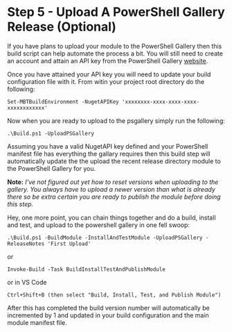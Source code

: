 # Step 5 - Upload A PowerShell Gallery Release (Optional)
If you have plans to upload your module to the PowerShell Gallery then this build script can help automate the process a bit. You will still need to create an account and attain an API key from the PowerShell Gallery [website](https://www.powershellgallery.com/).

Once you have attained your API key you will need to update your build configuration file with it. From witin your project root directory do the following:

`Set-MBTBuildEnvironment -NugetAPIKey 'xxxxxxxx-xxxx-xxxx-xxxx-xxxxxxxxxxxx'`

Now when you are ready to upload to the psgallery simply run the following:

`.\Build.ps1 -UploadPSGallery`

Assuming you have a valid NugetAPI key defined and your PowerShell manifest file has everything the gallary requires then this build step will automatically update the the upload the recent release directory module to the PowerShell Gallery for you.

**Note:** *I've not figured out yet how to reset versions when uploading to the gallery. You always have to upload a newer version than what is already there so be extra certain you are ready to publish the module before doing this step.*

Hey, one more point, you can chain things together and do a build, install and test, and upload to the powershell gallery in one fell swoop:

`.\Build.ps1 -BuildModule -InstallAndTestModule -UploadPSGallery -ReleaseNotes 'First Upload'`

or

`Invoke-Build -Task BuildInstallTestAndPublishModule`

or in VS Code

`Ctrl+Shift+B (then select "Build, Install, Test, and Publish Module")`

After this has completed the build version number will automatically be incremented by 1 and updated in your build configuration and the main module manifest file.